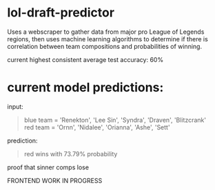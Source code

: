 # lol-draft-predictor
Uses a webscraper to gather data from major pro League of Legends regions, then uses machine learning algorithms to determine if there is correlation between team compositions and probabilities of winning.

current highest consistent average test accuracy: 60%

# current model predictions:  
input:  
  > blue team = 'Renekton', 'Lee Sin', 'Syndra', 'Draven', 'Blitzcrank'  
  > red team = 'Ornn', 'Nidalee', 'Orianna', 'Ashe', 'Sett'  
  
prediction:  
  > red wins with 73.79% probability  
  
proof that sinner comps lose

FRONTEND WORK IN PROGRESS